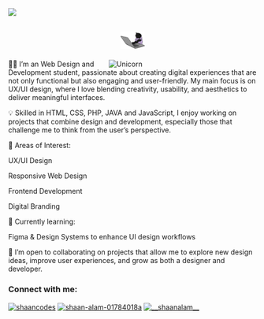 <img src="https://readme-typing-svg.herokuapp.com/?font=Roboto&weight=900&size=40=true&vCenter=true&width=500&height=70&duration=4000&color=B3B3B3&lines=Hi!!!+👋;+I´m+Gianella+Giovana!;" />
<h2 align="center">
    <img alt="dev_cat" src="https://raw.githubusercontent.com/dev-akshat/archive/main/images/gifs/others/dev_cat.gif" width="50"> 
</h2>
<img align="right" width=300px alt="Unicorn" src="https://c.tenor.com/GN73MKBawZYAAAAi/busy-cute.gif" />


👩‍💻 I’m an Web Design and Development student, passionate about creating digital experiences that are not only functional but also engaging and user-friendly. My main focus is on UX/UI design, where I love blending creativity, usability, and aesthetics to deliver meaningful interfaces.

💡 Skilled in HTML, CSS, PHP, JAVA and JavaScript, I enjoy working on projects that combine design and development, especially those that challenge me to think from the user’s perspective.

🌟 Areas of Interest:

UX/UI Design

Responsive Web Design

Frontend Development

Digital Branding

🌱 Currently learning:

Figma & Design Systems to enhance UI design workflows

🤝 I’m open to collaborating on projects that allow me to explore new design ideas, improve user experiences, and grow as both a designer and developer.

<h3 align="left">Connect with me:</h3>  
<p align="left">  
<a href="https://twitter.com/shaancodes" target="blank"><img align="center" src="https://cdn.jsdelivr.net/npm/simple-icons@3.0.1/icons/twitter.svg" alt="shaancodes" height="30" width="40" /></a>  
<a href="https://linkedin.com/in/shaan-alam-01784018a" target="blank"><img align="center" src="https://cdn.jsdelivr.net/npm/simple-icons@3.0.1/icons/linkedin.svg" alt="shaan-alam-01784018a" height="30" width="40" /></a>  
<a href="https://instagram.com/__shaanalam__" target="blank"><img align="center" src="https://cdn.jsdelivr.net/npm/simple-icons@3.0.1/icons/instagram.svg" alt="__shaanalam__" height="30" width="40" /></a>  
</p> 
